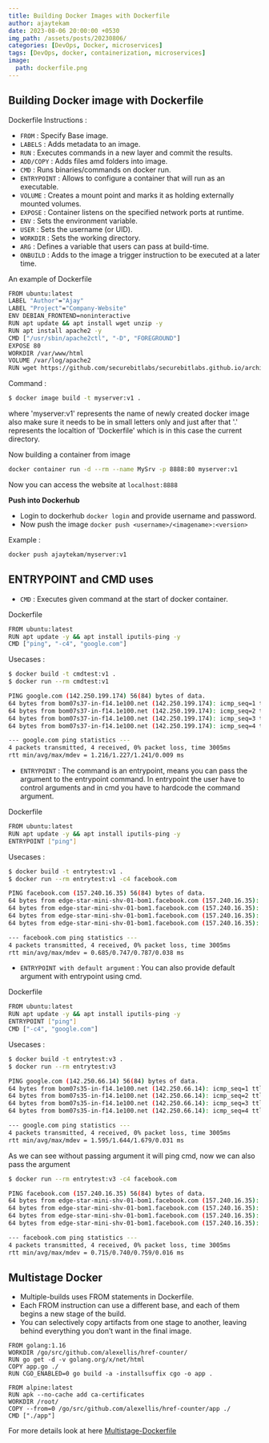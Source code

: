 ```yaml
---   
title: Building Docker Images with Dockerfile
author: ajaytekam   
date: 2023-08-06 20:00:00 +0530   
img_path: /assets/posts/20230806/ 
categories: [DevOps, Docker, microservices]    
tags: [DevOps, docker, containerization, microservices]  
image:
  path: dockerfile.png   
---    
```


## Building Docker image with Dockerfile   

Dockerfile Instructions :  

* `FROM` : Specify Base image.   
* `LABELS` : Adds metadata to an image.     
* `RUN` : Executes commands in a new layer and commit the results.  
* `ADD/COPY` : Adds files amd folders into image.    
* `CMD` : Runs binaries/commands on docker run.   
* `ENTRYPOINT` : Allows to configure a container that will run as an executable.   
* `VOLUME` : Creates a mount point and marks it as holding externally mounted volumes.   
* `EXPOSE` : Container listens on the specified network ports at runtime.  
* `ENV` : Sets the environment variable.  
* `USER` : Sets the username (or UID).   
* `WORKDIR` : Sets the working directory.    
* `ARG` : Defines a variable that users can pass at build-time.    
* `ONBUILD` : Adds to the image a trigger instruction to be executed at a later time.    

An example of Dockerfile  


```bash    
FROM ubuntu:latest
LABEL "Author"="Ajay"
LABEL "Project"="Company-Website"
ENV DEBIAN_FRONTEND=noninteractive
RUN apt update && apt install wget unzip -y
RUN apt install apache2 -y
CMD ["/usr/sbin/apache2ctl", "-D", "FOREGROUND"]
EXPOSE 80
WORKDIR /var/www/html
VOLUME /var/log/apache2
RUN wget https://github.com/securebitlabs/securebitlabs.github.io/archive/refs/heads/main.zip -O main.zip && unzip main.zip && mv securebitlabs.github.io-main/* . &&  rm -rf securebitlabs.github.io-main main.zip
```   

Command :

```bash    
$ docker image build -t myserver:v1 .
```   

where 'myserver:v1' represents the name of newly created docker image also make sure it needs to be in small letters only and just after that '.' represents the localtion of 'Dockerfile' which is in this case the current directory.  

Now building a container from image 

```bash      
docker container run -d --rm --name MySrv -p 8888:80 myserver:v1
```   

Now you can access the website at `localhost:8888`   

__Push into Dockerhub__  

* Login to dockerhub `docker login` and provide username and password.  
* Now push the image `docker push <username>/<imagename>:<version>`  

Example :

```bash   
docker push ajaytekam/myserver:v1 
```  

## ENTRYPOINT and CMD uses  

* `CMD` : Executes given command at the start of docker container.  

Dockerfile 

```bash  
FROM ubuntu:latest
RUN apt update -y && apt install iputils-ping -y
CMD ["ping", "-c4", "google.com"]
```

Usecases :

```bash  
$ docker build -t cmdtest:v1 .
$ docker run --rm cmdtest:v1

PING google.com (142.250.199.174) 56(84) bytes of data.
64 bytes from bom07s37-in-f14.1e100.net (142.250.199.174): icmp_seq=1 ttl=50 time=1.22 ms
64 bytes from bom07s37-in-f14.1e100.net (142.250.199.174): icmp_seq=2 ttl=50 time=1.23 ms
64 bytes from bom07s37-in-f14.1e100.net (142.250.199.174): icmp_seq=3 ttl=50 time=1.24 ms
64 bytes from bom07s37-in-f14.1e100.net (142.250.199.174): icmp_seq=4 ttl=50 time=1.22 ms

--- google.com ping statistics ---
4 packets transmitted, 4 received, 0% packet loss, time 3005ms
rtt min/avg/max/mdev = 1.216/1.227/1.241/0.009 ms
```   

* `ENTRYPOINT` : The command is an entrypoint, means you can pass the argument to the entrypoint command. In entrypoint the user have to control arguments and in cmd you have to hardcode the command argument.  

Dockerfile 

```bash  
FROM ubuntu:latest
RUN apt update -y && apt install iputils-ping -y
ENTRYPOINT ["ping"]
```

Usecases : 

```bash  
$ docker build -t entrytest:v1 .
$ docker run --rm entrytest:v1 -c4 facebook.com

PING facebook.com (157.240.16.35) 56(84) bytes of data.
64 bytes from edge-star-mini-shv-01-bom1.facebook.com (157.240.16.35): icmp_seq=1 ttl=48 time=0.685 ms
64 bytes from edge-star-mini-shv-01-bom1.facebook.com (157.240.16.35): icmp_seq=2 ttl=48 time=0.747 ms
64 bytes from edge-star-mini-shv-01-bom1.facebook.com (157.240.16.35): icmp_seq=3 ttl=48 time=0.772 ms
64 bytes from edge-star-mini-shv-01-bom1.facebook.com (157.240.16.35): icmp_seq=4 ttl=48 time=0.787 ms

--- facebook.com ping statistics ---
4 packets transmitted, 4 received, 0% packet loss, time 3005ms
rtt min/avg/max/mdev = 0.685/0.747/0.787/0.038 ms
```  
 
* `ENTRYPOINT with default argument` : You can also provide default argument with entrypoint using cmd. 

Dockerfile 

```bash     
FROM ubuntu:latest
RUN apt update -y && apt install iputils-ping -y
ENTRYPOINT ["ping"]
CMD ["-c4", "google.com"]
```  

Usecases :  

```bash  
$ docker build -t entrytest:v3 .
$ docker run --rm entrytest:v3   

PING google.com (142.250.66.14) 56(84) bytes of data.
64 bytes from bom07s35-in-f14.1e100.net (142.250.66.14): icmp_seq=1 ttl=50 time=1.60 ms
64 bytes from bom07s35-in-f14.1e100.net (142.250.66.14): icmp_seq=2 ttl=50 time=1.68 ms
64 bytes from bom07s35-in-f14.1e100.net (142.250.66.14): icmp_seq=3 ttl=50 time=1.66 ms
64 bytes from bom07s35-in-f14.1e100.net (142.250.66.14): icmp_seq=4 ttl=50 time=1.64 ms

--- google.com ping statistics ---
4 packets transmitted, 4 received, 0% packet loss, time 3005ms
rtt min/avg/max/mdev = 1.595/1.644/1.679/0.031 ms
```

As we can see without passing argument it will ping cmd, now we can also pass the argument  

```bash 
$ docker run --rm entrytest:v3 -c4 facebook.com

PING facebook.com (157.240.16.35) 56(84) bytes of data.
64 bytes from edge-star-mini-shv-01-bom1.facebook.com (157.240.16.35): icmp_seq=1 ttl=48 time=0.715 ms
64 bytes from edge-star-mini-shv-01-bom1.facebook.com (157.240.16.35): icmp_seq=2 ttl=48 time=0.738 ms
64 bytes from edge-star-mini-shv-01-bom1.facebook.com (157.240.16.35): icmp_seq=3 ttl=48 time=0.749 ms
64 bytes from edge-star-mini-shv-01-bom1.facebook.com (157.240.16.35): icmp_seq=4 ttl=48 time=0.759 ms

--- facebook.com ping statistics ---
4 packets transmitted, 4 received, 0% packet loss, time 3005ms
rtt min/avg/max/mdev = 0.715/0.740/0.759/0.016 ms
```  

## Multistage Docker 

* Multiple-builds uses FROM statements in Dockerfile.  
* Each FROM instruction can use a different base, and each of them begins a new stage of the build.   
* You can selectively copy artifacts from one stage to another, leaving behind everything you don’t want in the final image.  

```   
FROM golang:1.16
WORKDIR /go/src/github.com/alexellis/href-counter/
RUN go get -d -v golang.org/x/net/html  
COPY app.go ./
RUN CGO_ENABLED=0 go build -a -installsuffix cgo -o app .

FROM alpine:latest  
RUN apk --no-cache add ca-certificates
WORKDIR /root/
COPY --from=0 /go/src/github.com/alexellis/href-counter/app ./
CMD ["./app"]
```  


For more details look at here [Multistage-Dockerfile](https://docs.docker.com/build/building/multi-stage/)
